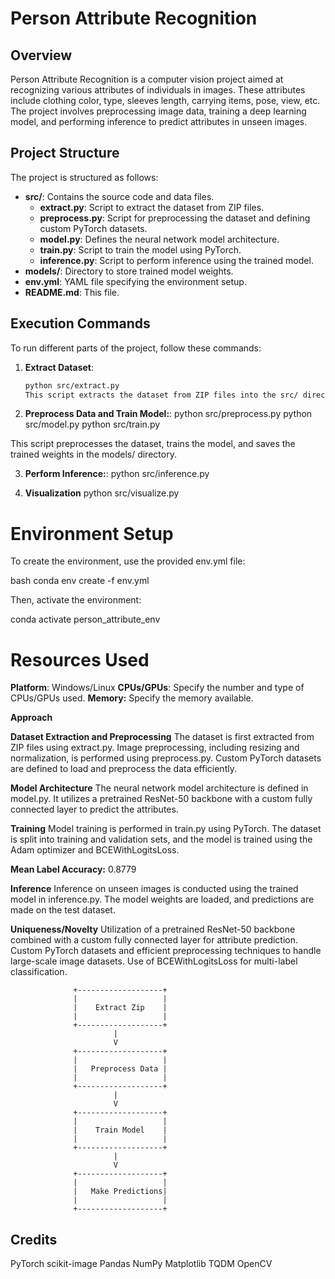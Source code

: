 # Person Attribute Recognition

## Overview

Person Attribute Recognition is a computer vision project aimed at recognizing various attributes of individuals in images. These attributes include clothing color, type, sleeves length, carrying items, pose, view, etc. The project involves preprocessing image data, training a deep learning model, and performing inference to predict attributes in unseen images.

## Project Structure
The project is structured as follows:

- **src/**: Contains the source code and data files.
  - **extract.py**: Script to extract the dataset from ZIP files.
  - **preprocess.py**: Script for preprocessing the dataset and defining custom PyTorch datasets.
  - **model.py**: Defines the neural network model architecture.
  - **train.py**: Script to train the model using PyTorch.
  - **inference.py**: Script to perform inference using the trained model.
- **models/**: Directory to store trained model weights.
- **env.yml**: YAML file specifying the environment setup.
- **README.md**: This file.

## Execution Commands
To run different parts of the project, follow these commands:

1. **Extract Dataset**:
   ```bash
   python src/extract.py
   This script extracts the dataset from ZIP files into the src/ directory.

2. **Preprocess Data and Train Model:**:
   python src/preprocess.py
   python src/model.py
   python src/train.py 

This script preprocesses the dataset, trains the model, and saves the trained weights in the models/ directory.

3. **Perform Inference:**:
   python src/inference.py

4. **Visualization**
    python src/visualize.py
   
# Environment Setup
To create the environment, use the provided env.yml file:

bash
conda env create -f env.yml

Then, activate the environment:

conda activate person_attribute_env

# Resources Used
**Platform**: Windows/Linux
**CPUs/GPUs**: Specify the number and type of CPUs/GPUs used.
**Memory:** Specify the memory available.

**Approach**

**Dataset Extraction and Preprocessing**
The dataset is first extracted from ZIP files using extract.py. Image preprocessing, including resizing and normalization, is performed using preprocess.py. Custom PyTorch datasets are defined to load and preprocess the data efficiently.

**Model Architecture**
The neural network model architecture is defined in model.py. It utilizes a pretrained ResNet-50 backbone with a custom fully connected layer to predict the attributes.

**Training**
Model training is performed in train.py using PyTorch. The dataset is split into training and validation sets, and the model is trained using the Adam optimizer and BCEWithLogitsLoss.

**Mean Label Accuracy:** 0.8779

**Inference**
Inference on unseen images is conducted using the trained model in inference.py. The model weights are loaded, and predictions are made on the test dataset.



**Uniqueness/Novelty**
Utilization of a pretrained ResNet-50 backbone combined with a custom fully connected layer for attribute prediction.
Custom PyTorch datasets and efficient preprocessing techniques to handle large-scale image datasets.
Use of BCEWithLogitsLoss for multi-label classification.


                  +-------------------+
                  |                   |
                  |    Extract Zip    |
                  |                   |
                  +-------------------+
                           |
                           V
                  +-------------------+
                  |                   |
                  |   Preprocess Data |
                  |                   |
                  +-------------------+
                           |
                           V
                  +-------------------+
                  |                   |
                  |    Train Model    |
                  |                   |
                  +-------------------+
                           |
                           V
                  +-------------------+
                  |                   |
                  |   Make Predictions|
                  |                   |
                  +-------------------+


## Credits
PyTorch
scikit-image
Pandas
NumPy
Matplotlib
TQDM
OpenCV